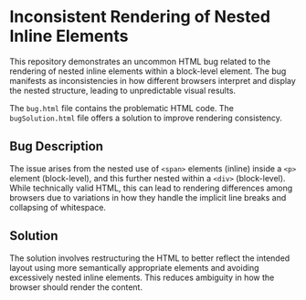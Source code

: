 # Inconsistent Rendering of Nested Inline Elements

This repository demonstrates an uncommon HTML bug related to the rendering of nested inline elements within a block-level element.  The bug manifests as inconsistencies in how different browsers interpret and display the nested structure, leading to unpredictable visual results.

The `bug.html` file contains the problematic HTML code.  The `bugSolution.html` file offers a solution to improve rendering consistency.

## Bug Description

The issue arises from the nested use of `<span>` elements (inline) inside a `<p>` element (block-level), and this further nested within a `<div>` (block-level). While technically valid HTML, this can lead to rendering differences among browsers due to variations in how they handle the implicit line breaks and collapsing of whitespace.

## Solution

The solution involves restructuring the HTML to better reflect the intended layout using more semantically appropriate elements and avoiding excessively nested inline elements.  This reduces ambiguity in how the browser should render the content.